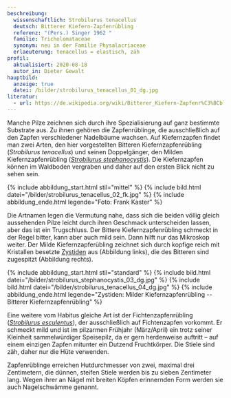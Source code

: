 ```yaml
---
beschreibung:
  wissenschaftlich: Strobilurus tenacellus
  deutsch: Bitterer Kiefern-Zapfenrübling
  referenz: "(Pers.) Singer 1962 "
  familie: Tricholomataceae
  synonym: neu in der Familie Physalacriaceae
  erlaeuterung: tenacellus = elastisch, zäh
profil:
  aktualisiert: 2020-08-18
  autor_in: Dieter Gewalt
hauptbild:
  anzeige: true
  datei: /bilder/strobilurus_tenacellus_01_dg.jpg
literatur:
  - url: https://de.wikipedia.org/wiki/Bitterer_Kiefern-Zapfenr%C3%BCbling
---
```

Manche Pilze zeichnen sich durch ihre Spezialisierung auf ganz bestimmte Substrate aus. Zu ihnen gehören die Zapfenrüblinge, die ausschließlich auf den Zapfen verschiedener Nadelbäume wachsen. Auf Kiefernzapfen findet man zwei Arten, den hier vorgestellten Bitteren Kiefernzapfenrübling (*Strobilurus tenacellus*) und seinen Doppelgänger, den Milden Kiefernzapfenrübling (*[Strobilurus stephanocystis](/pilze/strobilurus-stephanocystis-milder-kieferzapfenrübling)*). Die Kiefernzapfen können im Waldboden vergraben und daher auf den ersten Blick nicht zu sehen sein.

{% include abbildung_start.html stil="mittel" %}
{% include bild.html datei="/bilder/strobilurus_tenacellus_02_fk.jpg" %}
{% include abbildung_ende.html legende="Foto: Frank Kaster" %}

Die Artnamen legen die Vermutung nahe, dass sich die beiden völlig gleich aussehenden Pilze leicht durch ihren Geschmack unterscheiden lassen, aber das ist ein Trugschluss. Der Bittere Kiefernzapfenrübling schmeckt in der Regel bitter, kann aber auch mild sein. Dann hilft nur das Mikroskop weiter. Der Milde Kiefernzapferübling zeichnet sich durch kopfige reich mit Kristallen besetzte [Zystiden](Zystiden "Glossar") aus (Abbildung links), die des Bitteren sind zugespitzt (Abbildung rechts).

{% include abbildung_start.html stil="standard" %}
{% include bild.html datei="/bilder/strobilurus_stephanocystis_03_dg.jpg" %}
{% include bild.html datei="/bilder/strobilurus_tenacellus_04_dg.jpg" %}
{% include abbildung_ende.html legende="Zystiden:  Milder Kiefernzapfenrübling --  Bitterer Kiefernzapfenrübling" %}

Eine weitere vom Habitus gleiche Art ist der Fichtenzapfenrübling (*[Strobilurus esculentus](/pilze/strobilurus-esculentus-fichtenzapfenrübling)*), der ausschließlich auf Fichtenzapfen vorkommt. Er schmeckt mild und ist im pilzarmen Frühjahr (März/April) ein trotz seiner Kleinheit sammelwürdiger Speisepilz, da er gern herdenweise auftritt – auf einem einzigen Zapfen mitunter ein Dutzend Fruchtkörper. Die Stiele sind zäh, daher nur die Hüte verwenden.

Zapfenrüblinge erreichen Hutdurchmesser von zwei, maximal drei Zentimetern, die dünnen, steifen Stiele werden bis zu sieben Zentimeter lang. Wegen ihrer an Nägel mit breiten Köpfen erinnernden Form werden sie auch Nagelschwämme genannt.